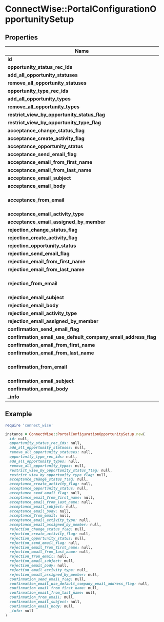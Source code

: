 # ConnectWise::PortalConfigurationOpportunitySetup

## Properties

| Name | Type | Description | Notes |
| ---- | ---- | ----------- | ----- |
| **id** | **Integer** |  | [optional] |
| **opportunity_status_rec_ids** | **Array&lt;Integer&gt;** |  | [optional] |
| **add_all_opportunity_statuses** | **Boolean** |  | [optional] |
| **remove_all_opportunity_statuses** | **Boolean** |  | [optional] |
| **opportunity_type_rec_ids** | **Array&lt;Integer&gt;** |  | [optional] |
| **add_all_opportunity_types** | **Boolean** |  | [optional] |
| **remove_all_opportunity_types** | **Boolean** |  | [optional] |
| **restrict_view_by_opportunity_status_flag** | **Boolean** |  | [optional] |
| **restrict_view_by_opportunity_type_flag** | **Boolean** |  | [optional] |
| **acceptance_change_status_flag** | **Boolean** |  | [optional] |
| **acceptance_create_activity_flag** | **Boolean** |  | [optional] |
| **acceptance_opportunity_status** | [**OpportunityStatusReference**](OpportunityStatusReference.md) |  | [optional] |
| **acceptance_send_email_flag** | **Boolean** |  | [optional] |
| **acceptance_email_from_first_name** | **String** |  | [optional] |
| **acceptance_email_from_last_name** | **String** |  | [optional] |
| **acceptance_email_subject** | **String** |  | [optional] |
| **acceptance_email_body** | **String** |  | [optional] |
| **acceptance_from_email** | **String** | Gets or sets             required when acceptanceSendEmailFlag is true. | [optional] |
| **acceptance_email_activity_type** | [**ActivityTypeReference**](ActivityTypeReference.md) |  | [optional] |
| **acceptance_email_assigned_by_member** | [**MemberReference**](MemberReference.md) |  | [optional] |
| **rejection_change_status_flag** | **Boolean** |  | [optional] |
| **rejection_create_activity_flag** | **Boolean** |  | [optional] |
| **rejection_opportunity_status** | [**OpportunityStatusReference**](OpportunityStatusReference.md) |  | [optional] |
| **rejection_send_email_flag** | **Boolean** |  | [optional] |
| **rejection_email_from_first_name** | **String** |  | [optional] |
| **rejection_email_from_last_name** | **String** |  | [optional] |
| **rejection_from_email** | **String** | Gets or sets             required when rejectionSendEmailFlag is true. | [optional] |
| **rejection_email_subject** | **String** |  | [optional] |
| **rejection_email_body** | **String** |  | [optional] |
| **rejection_email_activity_type** | [**ActivityTypeReference**](ActivityTypeReference.md) |  | [optional] |
| **rejection_email_assigned_by_member** | [**MemberReference**](MemberReference.md) |  | [optional] |
| **confirmation_send_email_flag** | **Boolean** |  | [optional] |
| **confirmation_email_use_default_company_email_address_flag** | **Boolean** |  | [optional] |
| **confirmation_email_from_first_name** | **String** |  | [optional] |
| **confirmation_email_from_last_name** | **String** |  | [optional] |
| **confirmation_from_email** | **String** | Gets or sets             required when confirmationSendEmailFlag is true. | [optional] |
| **confirmation_email_subject** | **String** |  | [optional] |
| **confirmation_email_body** | **String** |  | [optional] |
| **_info** | **Hash&lt;String, String&gt;** |  | [optional] |

## Example

```ruby
require 'connect_wise'

instance = ConnectWise::PortalConfigurationOpportunitySetup.new(
  id: null,
  opportunity_status_rec_ids: null,
  add_all_opportunity_statuses: null,
  remove_all_opportunity_statuses: null,
  opportunity_type_rec_ids: null,
  add_all_opportunity_types: null,
  remove_all_opportunity_types: null,
  restrict_view_by_opportunity_status_flag: null,
  restrict_view_by_opportunity_type_flag: null,
  acceptance_change_status_flag: null,
  acceptance_create_activity_flag: null,
  acceptance_opportunity_status: null,
  acceptance_send_email_flag: null,
  acceptance_email_from_first_name: null,
  acceptance_email_from_last_name: null,
  acceptance_email_subject: null,
  acceptance_email_body: null,
  acceptance_from_email: null,
  acceptance_email_activity_type: null,
  acceptance_email_assigned_by_member: null,
  rejection_change_status_flag: null,
  rejection_create_activity_flag: null,
  rejection_opportunity_status: null,
  rejection_send_email_flag: null,
  rejection_email_from_first_name: null,
  rejection_email_from_last_name: null,
  rejection_from_email: null,
  rejection_email_subject: null,
  rejection_email_body: null,
  rejection_email_activity_type: null,
  rejection_email_assigned_by_member: null,
  confirmation_send_email_flag: null,
  confirmation_email_use_default_company_email_address_flag: null,
  confirmation_email_from_first_name: null,
  confirmation_email_from_last_name: null,
  confirmation_from_email: null,
  confirmation_email_subject: null,
  confirmation_email_body: null,
  _info: null
)
```

